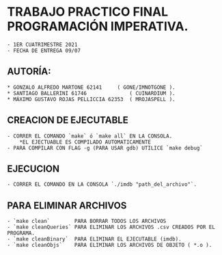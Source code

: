 # TRABAJO PRACTICO FINAL PROGRAMACIÓN IMPERATIVA.
    - 1ER CUATRIMESTRE 2021
    - FECHA DE ENTREGA 09/07

## AUTORÍA:
    * GONZALO ALFREDO MARTONE 62141     ( GONE/IMNOTGONE ).
    * SANTIAGO BALLERINI 61746              ( CUINARDIUM ).
    * MÁXIMO GUSTAVO ROJAS PELLICCIA 62353  ( MROJASPELL ).

## CREACION DE EJECUTABLE
    - CORRER EL COMANDO `make` ó `make all` EN LA CONSOLA.
        *EL EJECTUABLE ES COMPILADO AUTOMATICAMENTE 
    - PARA COMPILAR CON FLAG -g (PARA USAR gdb) UTILICE `make debug`

## EJECUCION
    - CORRER EL COMANDO EN LA CONSOLA `./imdb "path_del_archivo"`.

## PARA ELIMINAR ARCHIVOS
    - `make clean`        PARA BORRAR TODOS LOS ARCHIVOS
    - `make cleanQueries` PARA ELIMINAR LOS ARCHIVOS .csv CREADOS POR EL PROGRAMA.
    - `make cleanBinary`  PARA ELIMINAR EL EJECUTABLE (imdb).
    - `make cleanObjs`    PARA ELIMINAR LOS ARCHIVOS DE OBJETO ( *.o ).

